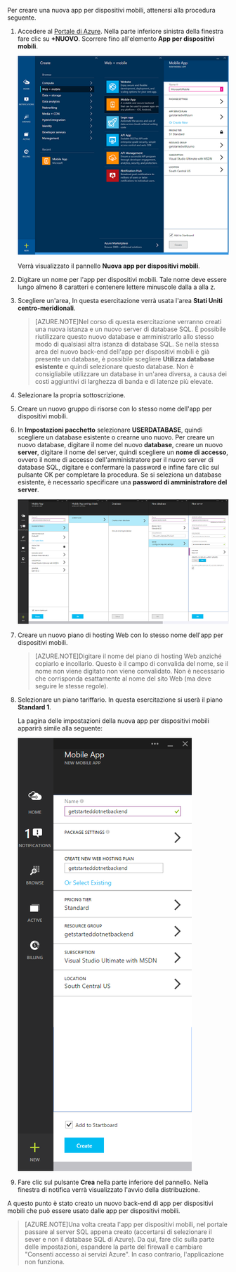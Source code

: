 

Per creare una nuova app per dispositivi mobili, attenersi alla procedura seguente.

1. Accedere al [Portale di Azure]. Nella parte inferiore sinistra della finestra fare clic su **+NUOVO**. Scorrere fino all'elemento **App per dispositivi mobili**.

    ![](./media/app-service-mobile-dotnet-backend-create-new-service-preview/new-mobile-app.png)

    Verrà visualizzato il pannello **Nuova app per dispositivi mobili**.

2. Digitare un nome per l'app per dispositivi mobili. Tale nome deve essere lungo almeno 8 caratteri e contenere lettere minuscole dalla a alla z.

7. Scegliere un'area, In questa esercitazione verrà usata l'area **Stati Uniti centro-meridionali**.

    > [AZURE.NOTE]Nel corso di questa esercitazione verranno creati una nuova istanza e un nuovo server di database SQL. È possibile riutilizzare questo nuovo database e amministrarlo allo stesso modo di qualsiasi altra istanza di database SQL. Se nella stessa area del nuovo back-end dell'app per dispositivi mobili è già presente un database, è possibile scegliere **Utilizza database esistente** e quindi selezionare questo database. Non è consigliabile utilizzare un database in un'area diversa, a causa dei costi aggiuntivi di larghezza di banda e di latenze più elevate.

3. Selezionare la propria sottoscrizione.

4. Creare un nuovo gruppo di risorse con lo stesso nome dell'app per dispositivi mobili.

5. In **Impostazioni pacchetto** selezionare **USERDATABASE**, quindi scegliere un database esistente o crearne uno nuovo. Per creare un nuovo database, digitare il nome del nuovo **database**, creare un nuovo **server**, digitare il nome del server, quindi scegliere un **nome di accesso**, ovvero il nome di accesso dell'amministratore per il nuovo server di database SQL, digitare e confermare la password e infine fare clic sul pulsante OK per completare la procedura. Se si seleziona un database esistente, è necessario specificare una **password di amministratore del server**.

    ![](./media/app-service-mobile-dotnet-backend-create-new-service-preview/dotnet-backend-create-db.png)

6. Creare un nuovo piano di hosting Web con lo stesso nome dell'app per dispositivi mobili.

    > [AZURE.NOTE]Digitare il nome del piano di hosting Web anziché copiarlo e incollarlo. Questo è il campo di convalida del nome, se il nome non viene digitato non viene convalidato. Non è necessario che corrisponda esattamente al nome del sito Web (ma deve seguire le stesse regole).

8. Selezionare un piano tariffario. In questa esercitazione si userà il piano **Standard 1**.

    La pagina delle impostazioni della nuova app per dispositivi mobili apparirà simile alla seguente:

    ![](./media/app-service-mobile-dotnet-backend-create-new-service-preview/dotnet-backend-create.png)

9. Fare clic sul pulsante **Crea** nella parte inferiore del pannello. Nella finestra di notifica verrà visualizzato l'avvio della distribuzione.

A questo punto è stato creato un nuovo back-end di app per dispositivi mobili che può essere usato dalle app per dispositivi mobili.

> [AZURE.NOTE]Una volta creata l'app per dispositivi mobili, nel portale passare al server SQL appena creato (accertarsi di selezionare il sever e non il database SQL di Azure). Da qui, fare clic sulla parte delle impostazioni, espandere la parte del firewall e cambiare "Consenti accesso ai servizi Azure". In caso contrario, l'applicazione non funziona.

<!-- URLs. -->
[Portale di Azure]: https://portal.azure.com/

<!---HONumber=62-->